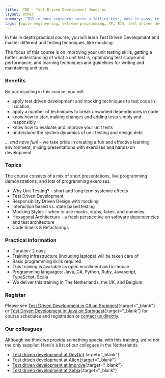 ```yaml
---
title:  TDD - Test Driven Development Hands-on
layout: other
summary: "TDD in once sentence: write a failing test, make it pass, refactor and repeat - easier said than done. Take a deep dive in growing your test driven development skills."
tags: [agile engineering, extreme programming, XP, TDD, test driven development, refactoring, unit testing, scrum developer, ci/cd, continuous integration, continuous delivery]
---
```

In this in depth practical course, you will learn Test Driven Development and master different unit testing techniques, like mocking.

The focus of this course is on improving your unit testing skills, getting a better understanding of what a unit test is,
optimizing test scope and performance, and learning techniques and guidelines for writing and maintaining unit tests.

### Benefits

By participating in this course, you will:

* apply test driven development and mocking techniques to test code in isolation
* apply a number of techniques to break unwanted dependencies in code
* know how to start making changes and adding tests simply and responsibly
* know how to evaluate and improve your unit tests
* understand the system dynamics of unit testing and design debt

*... and have fun!* – we take pride in creating a fun and effective learning environment, mixing presentations with exercises and hands-on development.

### Topics

The course consists of a mix of short presentations, live programming demonstrations, and lots of programming exercises.

* Why Unit Testing? – short and long term systemic effects
* Test Driven Development
* Responsibility Driven Design with mocking
* Interaction based vs. state based testing
* Mocking Styles – when to use mocks, stubs, fakes, and dummies
* Hexagonal Architecture - a fresh perspective on software dependencies and test architecture
* Code Smells & Refactorings

### Practical information

* Duration: 2 days
* Training infrastructure (including laptops) will be taken care of
* Basic programming skills required
* This training is available as open enrollment and in-house.
* Programming languages: Java, C#, Python, Ruby, Javascript, TypeScript, Scala
* We deliver this training in The Netherlands, the UK, and Belgium

### Register

Please see [Test Driven Development in C# on Springest](https://www.springest.nl/qwan/mastering-unit-testing){:target="_blank"} or [Test Driven Development in Java on Springest](https://www.springest.nl/qwan/hands-on-test-driven-development-in-java){:target="_blank"} for course schedules and registration or [contact us directly](/#contact).

### Our colleagues

Although we think we provide something special with this training, we're not the only supplier. Here's a list of our collegues in the Netherlands:

* [Test driven development at DevOn](https://www.devon.nl/training/?eventtitle=certified-agile-test-driven-development){:target="_blank"}
* [Test driven development at Alten](https://www.alten.nl/en/training-test-driven-development-tdd/){:target="_blank"}
* [Test driven development at Improve](https://www.improveqs.nl/training/test-driven-development-tdd/){:target="_blank"}
* [Test driven development at Xebia](https://training.xebia.com/quality-test-automation/test-driven-development-tdd){:target="_blank"}
